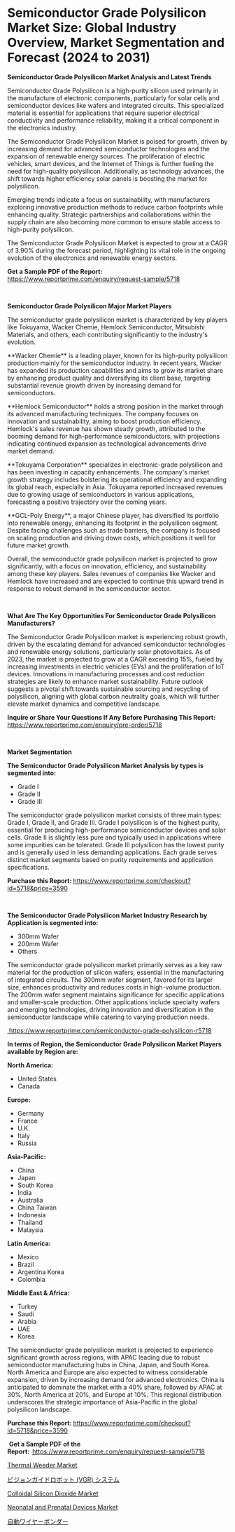 <p><h1>Semiconductor Grade Polysilicon Market Size: Global Industry Overview, Market Segmentation and Forecast (2024 to 2031)</h1></p><p><strong>Semiconductor Grade Polysilicon Market Analysis and Latest Trends</strong></p>
<p><p>Semiconductor Grade Polysilicon is a high-purity silicon used primarily in the manufacture of electronic components, particularly for solar cells and semiconductor devices like wafers and integrated circuits. This specialized material is essential for applications that require superior electrical conductivity and performance reliability, making it a critical component in the electronics industry.</p><p>The Semiconductor Grade Polysilicon Market is poised for growth, driven by increasing demand for advanced semiconductor technologies and the expansion of renewable energy sources. The proliferation of electric vehicles, smart devices, and the Internet of Things is further fueling the need for high-quality polysilicon. Additionally, as technology advances, the shift towards higher efficiency solar panels is boosting the market for polysilicon.</p><p>Emerging trends indicate a focus on sustainability, with manufacturers exploring innovative production methods to reduce carbon footprints while enhancing quality. Strategic partnerships and collaborations within the supply chain are also becoming more common to ensure stable access to high-purity polysilicon.</p><p>The Semiconductor Grade Polysilicon Market is expected to grow at a CAGR of 3.90% during the forecast period, highlighting its vital role in the ongoing evolution of the electronics and renewable energy sectors.</p></p>
<p><strong>Get a Sample PDF of the Report:&nbsp;</strong> <a href="https://www.reportprime.com/enquiry/request-sample/5718">https://www.reportprime.com/enquiry/request-sample/5718</a></p>
<p>&nbsp;</p>
<p><strong>Semiconductor Grade Polysilicon Major Market Players</strong></p>
<p><p>The semiconductor grade polysilicon market is characterized by key players like Tokuyama, Wacker Chemie, Hemlock Semiconductor, Mitsubishi Materials, and others, each contributing significantly to the industry's evolution. </p><p>**Wacker Chemie** is a leading player, known for its high-purity polysilicon production mainly for the semiconductor industry. In recent years, Wacker has expanded its production capabilities and aims to grow its market share by enhancing product quality and diversifying its client base, targeting substantial revenue growth driven by increasing demand for semiconductors.</p><p>**Hemlock Semiconductor** holds a strong position in the market through its advanced manufacturing techniques. The company focuses on innovation and sustainability, aiming to boost production efficiency. Hemlock's sales revenue has shown steady growth, attributed to the booming demand for high-performance semiconductors, with projections indicating continued expansion as technological advancements drive market demand.</p><p>**Tokuyama Corporation** specializes in electronic-grade polysilicon and has been investing in capacity enhancements. The company's market growth strategy includes bolstering its operational efficiency and expanding its global reach, especially in Asia. Tokuyama reported increased revenues due to growing usage of semiconductors in various applications, forecasting a positive trajectory over the coming years.</p><p>**GCL-Poly Energy**, a major Chinese player, has diversified its portfolio into renewable energy, enhancing its footprint in the polysilicon segment. Despite facing challenges such as trade barriers, the company is focused on scaling production and driving down costs, which positions it well for future market growth.</p><p>Overall, the semiconductor grade polysilicon market is projected to grow significantly, with a focus on innovation, efficiency, and sustainability among these key players. Sales revenues of companies like Wacker and Hemlock have increased and are expected to continue this upward trend in response to robust demand in the semiconductor sector.</p></p>
<p>&nbsp;</p>
<p><strong>What Are The Key Opportunities For Semiconductor Grade Polysilicon Manufacturers?</strong></p>
<p><p>The Semiconductor Grade Polysilicon market is experiencing robust growth, driven by the escalating demand for advanced semiconductor technologies and renewable energy solutions, particularly solar photovoltaics. As of 2023, the market is projected to grow at a CAGR exceeding 15%, fueled by increasing investments in electric vehicles (EVs) and the proliferation of IoT devices. Innovations in manufacturing processes and cost reduction strategies are likely to enhance market sustainability. Future outlook suggests a pivotal shift towards sustainable sourcing and recycling of polysilicon, aligning with global carbon neutrality goals, which will further elevate market dynamics and competitive landscape.</p></p>
<p><strong>Inquire or Share Your Questions If Any Before Purchasing This Report:</strong> <a href="https://www.reportprime.com/enquiry/pre-order/5718">https://www.reportprime.com/enquiry/pre-order/5718</a></p>
<p>&nbsp;</p>
<p><strong>Market Segmentation</strong></p>
<p><strong>The Semiconductor Grade Polysilicon Market Analysis by types is segmented into:</strong></p>
<p><ul><li>Grade I</li><li>Grade II</li><li>Grade III</li></ul></p>
<p><p>The semiconductor grade polysilicon market consists of three main types: Grade I, Grade II, and Grade III. Grade I polysilicon is of the highest purity, essential for producing high-performance semiconductor devices and solar cells. Grade II is slightly less pure and typically used in applications where some impurities can be tolerated. Grade III polysilicon has the lowest purity and is generally used in less demanding applications. Each grade serves distinct market segments based on purity requirements and application specifications.</p></p>
<p><strong>Purchase this Report:&nbsp;</strong><a href="https://www.reportprime.com/checkout?id=5718&price=3590">https://www.reportprime.com/checkout?id=5718&price=3590</a></p>
<p>&nbsp;</p>
<p><strong>The Semiconductor Grade Polysilicon Market Industry Research by Application is segmented into:</strong></p>
<p><ul><li>300mm Wafer</li><li>200mm Wafer</li><li>Others</li></ul></p>
<p><p>The semiconductor grade polysilicon market primarily serves as a key raw material for the production of silicon wafers, essential in the manufacturing of integrated circuits. The 300mm wafer segment, favored for its larger size, enhances productivity and reduces costs in high-volume production. The 200mm wafer segment maintains significance for specific applications and smaller-scale production. Other applications include specialty wafers and emerging technologies, driving innovation and diversification in the semiconductor landscape while catering to varying production needs.</p></p>
<p><a href="https://www.reportprime.com/semiconductor-grade-polysilicon-r5718">&nbsp;https://www.reportprime.com/semiconductor-grade-polysilicon-r5718</a></p>
<p><strong>In terms of Region, the Semiconductor Grade Polysilicon Market Players available by Region are:</strong></p>
<p>
    <p> <strong> North America: </strong>
        <ul>
            <li>United States</li>
            <li>Canada</li>
        </ul>
        </p> 
    <p> <strong> Europe: </strong>
        <ul>
            <li>Germany</li>
            <li>France</li>
            <li>U.K.</li>
            <li>Italy</li>
            <li>Russia</li>
        </ul>
        </p> 
    <p> <strong> Asia-Pacific: </strong>
        <ul>
            <li>China</li>
            <li>Japan</li>
            <li>South Korea</li>
            <li>India</li>
            <li>Australia</li>
            <li>China Taiwan</li>
            <li>Indonesia</li>
            <li>Thailand</li>
            <li>Malaysia</li>
        </ul>
        </p> 
    <p> <strong> Latin America: </strong>
        <ul>
            <li>Mexico</li>
            <li>Brazil</li>
            <li>Argentina Korea</li>
            <li>Colombia</li>
        </ul>
        </p> 
    <p> <strong> Middle East & Africa: </strong>
        <ul>
            <li>Turkey</li>
            <li>Saudi</li>
            <li>Arabia</li>
            <li>UAE</li>
            <li>Korea</li>
        </ul>
    </p>
    </p>
<p><p>The semiconductor grade polysilicon market is projected to experience significant growth across regions, with APAC leading due to robust semiconductor manufacturing hubs in China, Japan, and South Korea. North America and Europe are also expected to witness considerable expansion, driven by increasing demand for advanced electronics. China is anticipated to dominate the market with a 40% share, followed by APAC at 30%, North America at 20%, and Europe at 10%. This regional distribution underscores the strategic importance of Asia-Pacific in the global polysilicon landscape.</p></p>
<p><strong>Purchase this Report: </strong><a href="https://www.reportprime.com/checkout?id=5718&price=3590">https://www.reportprime.com/checkout?id=5718&price=3590</a></p>
<p>&nbsp;<strong>Get a Sample PDF of the Report:&nbsp;&nbsp;</strong><a href="https://www.reportprime.com/enquiry/request-sample/5718">https://www.reportprime.com/enquiry/request-sample/5718</a></p>
<p><strong></strong></p>
<p><p><a href="https://www.linkedin.com/pulse/market-leaders-laggards-global-thermal-weeder-trends-forecast-y2q4e?trackingId=gTFC8mSCRVWE37iL9maA5g%3D%3D">Thermal Weeder Market</a></p><p><a href="https://medium.com/@kathleencrooks2003/vision-guided-robot-vgr-systems-286a5e63fd25">ビジョンガイドロボット (VGR) システム</a></p><p><a href="https://issuu.com/reportprime-2/docs/colloidal-silicon-dioxide-market-si_4416d4cc6e12d5">Colloidal Silicon Dioxide Market</a></p><p><a href="https://medium.com/@paullawrence644/global-neonatal-and-prenatal-devices-market-sector-types-applications-market-player-strategies-3a240bbd4424">Neonatal and Prenatal Devices Market</a></p><p><a href="https://medium.com/@kathleencrooks2003/automatic-wire-bonders-market-%E3%81%AE%E3%82%B0%E3%83%AD%E3%83%BC%E3%83%90%E3%83%AB%E5%B8%82%E5%A0%B4%E6%A6%82%E8%A6%81%E3%81%AF-%E4%B8%96%E7%95%8C%E3%81%8A%E3%82%88%E3%81%B3%E4%B8%BB%E8%A6%81%E5%B8%82%E5%A0%B4%E3%81%AB%E3%81%8A%E3%81%91%E3%82%8B%E6%A5%AD%E7%95%8C%E3%81%AB%E5%BD%B1%E9%9F%BF%E3%82%92%E4%B8%8E%E3%81%88%E3%82%8B%E4%B8%BB%E8%A6%81%E3%81%AA%E3%83%88%E3%83%AC%E3%83%B3%E3%83%89%E3%81%AB%E3%81%A4%E3%81%84%E3%81%A6-%E7%8B%AC%E8%87%AA%E3%81%AE%E8%A6%96%E7%82%B9%E3%82%92%E6%8F%90%E4%BE%9B%E3%81%97%E3%81%BE%E3%81%99-3f68cb2e4c4c">自動ワイヤーボンダー</a></p></p>